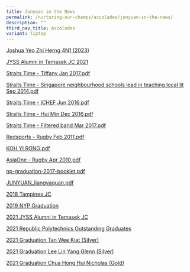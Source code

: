 ```yaml
---
title: Junyuan in the News
permalink: /nurturing-our-champs/accolades/junyuan-in-the-news/
description: ""
third_nav_title: Accolades
variant: tiptap
---
```

<p><a href="https://www.zaobao.com.sg/news/singapore/story20231218-1456882?amp" rel="noopener noreferrer nofollow" target="_blank">Joshua Yeo Zhi Herng 4N1 (2023)</a>
</p>
<p><a href="/files/JYSS_Alumni_in_Temasek_JC_2021.pdf" rel="noopener noreferrer nofollow" target="_blank">JYSS Alumni in Temasek JC 2021</a>
</p>
<p><a href="/files/Straits%20Time%20-%20Tiffany%20Jan%202017.pdf" rel="noopener noreferrer nofollow" target="_blank">Straits Time - Tiffany Jan 2017.pdf</a>&nbsp;</p>
<p><a href="/files/Straits%20Time%20-%20Singapore%20neighbourhood%20schools%20lead%20in%20teaching%20local%20lit%20Sep%202014.pdf" rel="noopener noreferrer nofollow" target="_blank">Straits Time - Singapore neighbourhood schools lead in teaching local lit Sep 2014.pdf</a>&nbsp;</p>
<p><a href="/files/Straits%20Time%20-%20ICHEF%20Jun%202016.pdf" rel="noopener noreferrer nofollow" target="_blank">Straits Time - ICHEF Jun 2016.pdf</a>&nbsp;</p>
<p><a href="/files/Straits%20Time%20-%20Hui%20Min%20Dec%202016.pdf" rel="noopener noreferrer nofollow" target="_blank">Straits Time - Hui Min Dec 2016.pdf</a>&nbsp;</p>
<p><a href="/files/Straits%20Time%20-%20Filtered%20band%20Mar%202017.pdf" rel="noopener noreferrer nofollow" target="_blank">Straits Time - Filtered band Mar 2017.pdf</a>&nbsp;</p>
<p><a href="/files/Redsports%20-%20Rugby%20Feb%202011.pdf" rel="noopener noreferrer nofollow" target="_blank">Redsports - Rugby Feb 2011.pdf</a>&nbsp;</p>
<p><a href="/files/KOH%20YI%20RONG.pdf" rel="noopener noreferrer nofollow" target="_blank">KOH YI RONG.pdf</a>&nbsp;</p>
<p><a href="/files/AsiaOne%20-%20Rugby%20Apr%202010.pdf" rel="noopener noreferrer nofollow" target="_blank">AsiaOne - Rugby Apr 2010.pdf</a>&nbsp;</p>
<p><a href="/files/np-graduation-2017-booklet.pdf" rel="noopener noreferrer nofollow" target="_blank">np-graduation-2017-booklet.pdf</a>&nbsp;</p>
<p><a href="/files/JUNYUAN_liangyaquan.pdf" rel="noopener noreferrer nofollow" target="_blank">JUNYUAN_liangyaquan.pdf</a>&nbsp;</p>
<p><a href="/files/JUNYUAN%20SECONDARY%20SCHOOL%20-%20Tampines%20JC%202018.pdf" rel="noopener noreferrer nofollow" target="_blank">2018 Tampines JC</a>
</p>
<p><a href="/files/Junyuan%20Sec%20(NYP%202019).pdf" rel="noopener noreferrer nofollow" target="_blank">2019 NYP Graduation</a>
</p>
<p><a href="/files/JYSS%20Alumni%20in%20Temasek%20JC%202021.pdf" rel="noopener noreferrer nofollow" target="_blank">2021 JYSS Alumni in Temasek JC </a>
</p>
<p><a href="/files/Republic%20Polytechnics%20Outstanding%20Graduates%202021.pdf" rel="noopener noreferrer nofollow" target="_blank">2021 Republic Polytechnics Outstanding Graduates</a>
</p>
<p><a href="/files/JUN%20YUAN%20SEC%20-%20BZE_Silver_TanWeeKiat_1805683H.pdf" rel="noopener noreferrer nofollow" target="_blank">2021 Graduation Tan Wee Kiat (Silver)</a>
</p>
<p><a href="/files/JUN%20YUAN%20SEC%20-%20CEN_Silver_LeeLinYangGlenn_1805705I.pdf" rel="noopener noreferrer nofollow" target="_blank">2021 Graduation Lee Lin Yang Glenn (Silver)</a>
</p>
<p><a href="/files/JUN%20YUAN%20SEC%20-%20CER_Gold_ChuaHongHuiNicholas_1801938J.pdf" rel="noopener noreferrer nofollow" target="_blank">2021 Graduation Chua Hong Hui Nicholas (Gold)</a>
</p>
<p></p>